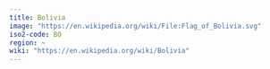 ```yaml
---
title: Bolivia
image: "https://en.wikipedia.org/wiki/File:Flag_of_Bolivia.svg"
iso2-code: BO
region: ~
wiki: "https://en.wikipedia.org/wiki/Bolivia"
---
```

